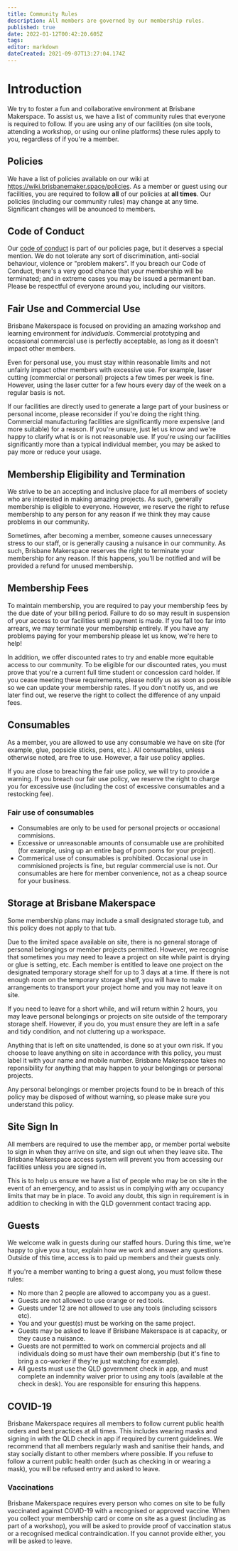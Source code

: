 ```yaml
---
title: Community Rules
description: All members are governed by our membership rules.
published: true
date: 2022-01-12T00:42:20.605Z
tags: 
editor: markdown
dateCreated: 2021-09-07T13:27:04.174Z
---
```


# Introduction
We try to foster a fun and collaborative environment at Brisbane Makerspace. To assist us, we have a list of community rules that everyone is required to follow. If you are using any of our facilities (on site tools, attending a workshop, or using our online platforms) these rules apply to you, regardless of if you're a member.

## Policies
We have a list of policies available on our wiki at https://wiki.brisbanemaker.space/policies. As a member or guest using our facilities, you are required to follow **all** of our policies at **all times**. Our policies (including our community rules) may change at any time. Significant changes will be anounced to members.

## Code of Conduct
Our [code of conduct](/policies/codeofconduct) is part of our policies page, but it deserves a special mention. We do not tolerate any sort of discrimination, anti-social behaviour, violence or "problem makers". If you breach our Code of Conduct, there's a very good chance that your membership will be terminated; and in extreme cases you may be issued a permanent ban. Please be respectful of everyone around you, including our visitors.

## Fair Use and Commercial Use
Brisbane Makerspace is focused on providing an amazing workshop and learning environment for *individuals*. Commercial prototyping and occasional commercial use is perfectly acceptable, as long as it doesn't impact other members.

Even for personal use, you must stay within reasonable limits and not unfairly impact other members with excessive use. For example, laser cutting (commercial or personal) projects a few times per week is fine. However, using the laser cutter for a few hours every day of the week on a regular basis is not.

If our facilities are directly used to generate a large part of your business or personal income, please reconsider if you're doing the right thing. Commercial manufacturing facilities are significantly more expensive (and more suitable) for a reason. If you're unsure, just let us know and we're happy to clarify what is or is not reasonable use. If you're using our facilities significantly more than a typical individual member, you may be asked to pay more or reduce your usage.

## Membership Eligibility and Termination
We strive to be an accepting and inclusive place for all members of society who are interested in making amazing projects. As such, generally membership is eligible to everyone. However, we reserve the right to refuse membership to any person for any reason if we think they may cause problems in our community.

Sometimes, after becoming a member, someone causes unnecessary stress to our staff, or is generally causing a nuisance in our community. As such, Brisbane Makerspace reserves the right to terminate your membership for any reason. If this happens, you'll be notified and will be provided a refund for unused membership.

## Membership Fees
To maintain membership, you are required to pay your membership fees by the due date of your billing period. Failure to do so may result in suspension of your access to our facilities until payment is made. If you fall too far into arrears, we may terminate your membership entirely. If you have any problems paying for your membership please let us know, we're here to help!

In addition, we offer discounted rates to try and enable more equitable access to our community. To be eligible for our discounted rates, you must prove that you're a current full time student or concession card holder. If you cease meeting these requirements, please notify us as soon as possible so we can update your membership rates. If you don't notify us, and we later find out, we reserve the right to collect the difference of any unpaid fees.

## Consumables
As a member, you are allowed to use any consumable we have on site (for example, glue, popsicle sticks, pens, etc.). All consumables, unless otherwise noted, are free to use. However, a fair use policy applies.

If you are close to breaching the fair use policy, we will try to provide a warning. If you breach our fair use policy, we reserve the right to charge you for excessive use (including the cost of excessive consumables and a restocking fee).

### Fair use of consumables
* Consumables are only to be used for personal projects or occasional commisions.
* Excessive or unreasonable amounts of consumable use are prohibited (for example, using up an entire bag of pom poms for your project).
* Commerical use of consumables is prohibited. Occasional use in commisioned projects is fine, but regular commercial use is not. Our consumables are here for member convenience, not as a cheap source for your business.

## Storage at Brisbane Makerspace
Some membership plans may include a small designated storage tub, and this policy does not apply to that tub. 

Due to the limited space available on site, there is no general storage of personal belongings or member projects permitted. However, we recognise that sometimes you may need to leave a project on site while paint is drying or glue is setting, etc. Each member is entitled to leave one project on the designated temporary storage shelf for up to 3 days at a time. If there is not enough room on the temporary storage shelf, you will have to make arrangements to transport your project home and you may not leave it on site.

If you need to leave for a short while, and will return within 2 hours, you may leave personal belongings or projects on site outside of the temporary storage shelf. However, if you do, you must ensure they are left in a safe and tidy condition, and not cluttering up a workspace.

Anything that is left on site unattended, is done so at your own risk. If you choose to leave anything on site in accordance with this policy, you must label it with your name and mobile number. Brisbane Makerspace takes no reponsibility for anything that may happen to your belongings or personal projects.

Any personal belongings or member projects found to be in breach of this policy may be disposed of without warning, so please make sure you understand this policy.

## Site Sign In
All members are required to use the member app, or member portal website to sign in when they arrive on site, and sign out when they leave site. The Brisbane Makerspace access system will prevent you from accessing our facilities unless you are signed in.

This is to help us ensure we have a list of people who may be on site in the event of an emergency, and to assist us in complying with any occupancy limits that may be in place. To avoid any doubt, this sign in requirement is in addition to checking in with the QLD government contact tracing app.

## Guests
We welcome walk in guests during our staffed hours. During this time, we're happy to give you a tour, explain how we work and answer any questions. Outside of this time, access is to paid up members and their guests only.

If you're a member wanting to bring a guest along, you must follow these rules:
* No more than 2 people are allowed to accompany you as a guest.
* Guests are not allowed to use orange or red tools.
* Guests under 12 are not allowed to use any tools (including scissors etc).
* You and your guest(s) must be working on the same project.
* Guests may be asked to leave if Brisbane Makerspace is at capacity, or they cause a nuisance.
* Guests are not permitted to work on commercial projects and all individuals doing so must have their own membership (but it's fine to bring a co-worker if they're just watching for example).
* All guests must use the QLD government check in app, and must complete an indemnity waiver prior to using any tools (available at the check in desk). You are responsible for ensuring this happens.

## COVID-19
Brisbane Makerspace requires all members to follow current public health orders and best practices at all times. This includes wearing masks and signing in with the QLD check in app if required by current guidelines. We recommend that all members regularly wash and sanitise their hands, and stay socially distant to other members where possible. If you refuse to follow a current public health order (such as checking in or wearing a mask), you will be refused entry and asked to leave.

### Vaccinations
Brisbane Makerspace requires every person who comes on site to be fully vaccinated against COVID-19 with a recognised or approved vaccine. When you collect your membership card or come on site as a guest (including as part of a workshop), you will be asked to provide proof of vaccination status or a recognised medical contraindication. If you cannot provide either, you will be asked to leave.